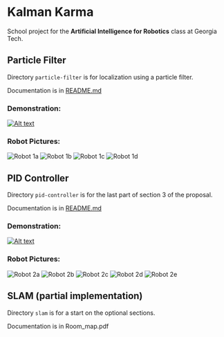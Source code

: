 Kalman Karma
============

School project for the **Artificial Intelligence for Robotics** class at Georgia Tech.


## Particle Filter

Directory `particle-filter` is for localization using a particle filter. 

Documentation is in [README.md](./particle-filter/README.md)

### Demonstration:

[![Alt text](https://img.youtube.com/vi/Kie7AzQFffg/0.jpg)](https://www.youtube.com/watch?v=Kie7AzQFffg)

### Robot Pictures:
![Robot 1a][pf1]
![Robot 1b][pf2]
![Robot 1c][pf3]
![Robot 1d][pf4]

## PID Controller

Directory `pid-controller` is for the last part of section 3 of the proposal. 

Documentation is in [README.md](./pid-controller/README.md)

### Demonstration:

[![Alt text](https://img.youtube.com/vi/Sn_-JHKXU-Y/0.jpg)](https://www.youtube.com/watch?v=Sn_-JHKXU-Y)

### Robot Pictures:
![Robot 2a][lf1]
![Robot 2b][lf2]
![Robot 2c][lf3]
![Robot 2d][lf4]
![Robot 2e][lf5]

## SLAM (partial implementation)

Directory `slam` is for a start on the optional sections. 

Documentation is in Room\_map.pdf


[pf1]: ./particle-filter/robot_pictures/measuring_final_orientations.JPG "Robot 1a"
[pf2]: ./particle-filter/robot_pictures/robot_design_front.JPG "Robot 1b"
[pf3]: ./particle-filter/robot_pictures/robot_design_side.JPG "Robot 1c"
[pf4]: ./particle-filter/robot_pictures/robot_design_top.JPG "Robot 1d"

[lf1]: ./pid-controller/robot-pictures/20141206_173131.jpg "Robot 2a"
[lf2]: ./pid-controller/robot-pictures/20141206_173150.jpg "Robot 2b"
[lf3]: ./pid-controller/robot-pictures/20141206_173206.jpg "Robot 2c"
[lf4]: ./pid-controller/robot-pictures/20141206_173215.jpg "Robot 2d"
[lf5]: ./pid-controller/robot-pictures/20141206_173228.jpg "Robot 2e"
